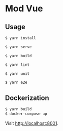 # Mod Vue

## Usage

```sh
$ yarn install
```

```sh
$ yarn serve
```

```sh
$ yarn build
```

```sh
$ yarn lint
```

```sh
$ yarn unit
```

```sh
$ yarn e2e
```

## Dockerization

```sh
$ yarn build
$ docker-compose up
```

Visit [http://localhost:8001](http://localhost:8001).
